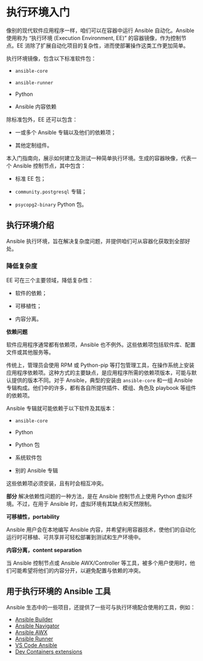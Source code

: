 # 执行环境入门

像别的现代软件应用程序一样，咱们可以在容器中运行 Ansible 自动化。Ansible 使用称为 “执行环境 (Execution Environment, EE)” 的容器镜像，作为控制节点。EE 消除了扩展自动化项目的复杂性，进而使部署操作这类工作更加简单。

执行环境镜像，包含以下标准软件包：

- `ansible-core`

- `ansible-runner`

- Python

- Ansible 内容依赖

除标准包外，EE 还可以包含：

- 一或多个 Ansible 专辑以及他们的依赖项；

- 其他定制组件。


本入门指南向，展示如何建立及测试一种简单执行环境。生成的容器映像，代表一个 Ansible 控制节点，其中包含：

- 标准 EE 包；

- `community.postgresql` 专辑；

- `psycopg2-binary` Python 包。


## 执行环境介绍

Ansible 执行环境，旨在解决复杂度问题，并提供咱们可从容器化获取到全部好处。

### 降低复杂度

EE 可在三个主要领域，降低复杂性：

- 软件的依赖；

- 可移植性；

- 内容分离。


**依赖问题**

软件应用程序通常都有依赖项，Ansible 也不例外。这些依赖项包括软件库、配置文件或其他服务等。

传统上，管理员会使用 RPM 或 Python-pip 等打包管理工具，在操作系统上安装应用程序依赖项。这种方式的主要缺点，是应用程序所需的依赖项版本，可能与默认提供的版本不同。对于 Ansible，典型的安装由 `ansible-core` 和一组 Ansible 专辑构成。他们中的许多，都有各自所提供插件、模组、角色及 playbook 等组件的依赖项。

Ansible 专辑就可能依赖于以下软件及其版本：

- `ansible-core`

- Python

- Python 包

- 系统软件包

- 别的 Ansible 专辑


这些依赖项必须安装，且有时会相互冲突。


**部分** 解决依赖性问题的一种方法，是在 Ansible 控制节点上使用 Python 虚拟环境。不过，在用于 Ansible 时，虚拟环境有其缺点和天然限制。


**可移植性，portability**

Ansible 用户会在本地编写 Ansible 内容，并希望利用容器技术，使他们的自动化运行时可移植、可共享并可轻松部署到测试和生产环境中。


**内容分离，content separation**

当 Ansible 控制节点或 Ansible AWX/Controller 等工具，被多个用户使用时，他们可能希望将他们的内容分开，以避免配置与依赖的冲突。


## 用于执行环境的 Ansible 工具

Ansible 生态中的一些项目，还提供了一些可与执行环境配合使用的工具，例如：

- [Ansible Builder](https://ansible-builder.readthedocs.io/en/stable/)
- [Ansible Navigator](https://ansible-navigator.readthedocs.io/)
- [Ansible AWX](https://ansible.readthedocs.io/projects/awx/en/latest/)
- [Ansible Runner](https://ansible-runner.readthedocs.io/en/stable/)
- [VS Code Ansible](https://marketplace.visualstudio.com/items?itemName=redhat.ansible)
- [Dev Containers extensions](https://code.visualstudio.com/docs/devcontainers/containers)
